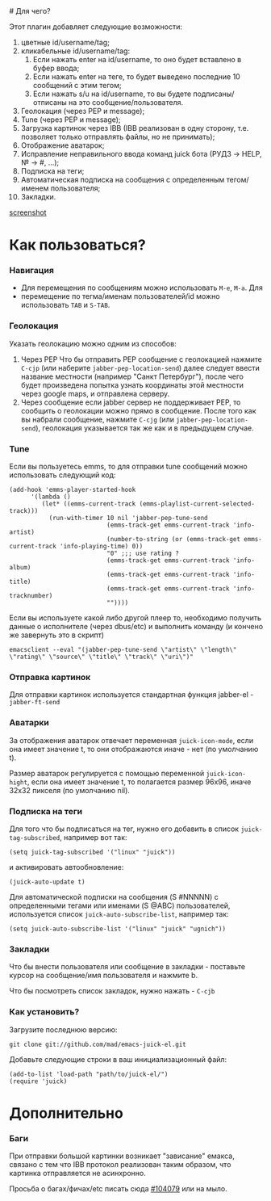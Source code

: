 <meta http-equiv="content-type" content="text/html; charset=utf-8" />
# Для чего?

Этот плагин добавляет следующие возможности:

1. цветные id/username/tag;
1. кликабельные id/username/tag:
    1. Если нажать enter на id/username, то оно будет вставлено в буфер ввода;
    1. Если нажать enter на теге, то будет выведено последние 10 сообщений с этим тегом;
    1. Если нажать s/u на id/username, то вы будете подписаны/отписаны на это сообщение/пользователя.
1. Геолокация (через PEP и message);
1. Tune (через PEP и message);
1. Загрузка картинок через IBB (IBB реализован в одну сторону, т.е. позволяет
только отправлять файлы, но не принимать);
1. Отображение аватарок;
1. Исправление неправильного ввода команд juick бота (РУДЗ -> HELP, № -> #, ...);
1. Подписка на теги;
1. Автоматическая подписка на сообщения с определенным тегом/именем пользователя;
1. Закладки.

[screenshot](http://img14.imageshack.us/img14/2484/juickwithavatar.jpg)

# Как пользоваться?

### Навигация

- Для перемещения по сообщениям можно использовать `M-e`, `M-a`.  Для
- перемещение по тегма/именам пользователей/id можно использовать `TAB` и `S-TAB`.

### Геолокация

Указать геолокацию можно одним из способов:

1. Через PEP
Что бы отправить PEP сообщение с геолокацией нажмите `C-cjp` (или
наберите `jabber-pep-location-send`)
далее следует ввести название местности (например "Санкт Петербург"), после
чего будет произведена попытка узнать координаты этой местности через google
maps, и отправлена серверу.
1. Через сообщение eсли jabber сервер не поддерживает PEP, то сообщить о
геолокации можно прямо в сообщение. После того как вы набрали сообщение,
нажмите `C-cjg` (или `jabber-pep-location-send`), геолокация указывается так
же как и в предыдущем случае.

### Tune

Если вы пользуетесь emms, то для отправки tune сообщений можно использовать следующий код:

    (add-hook 'emms-player-started-hook
          '(lambda ()
             (let* ((emms-current-track (emms-playlist-current-selected-track)))
               (run-with-timer 10 nil 'jabber-pep-tune-send
                               (emms-track-get emms-current-track 'info-artist)
                               (number-to-string (or (emms-track-get emms-current-track 'info-playing-time) 0))
                               "0" ;;; use rating ?
                               (emms-track-get emms-current-track 'info-album)
                               (emms-track-get emms-current-track 'info-title)
                               (emms-track-get emms-current-track 'info-tracknumber)
                               ""))))

Если вы используете какой либо другой плеер то, необходимо получить данные о
исполнителе (через dbus/etc) и выполнить команду (и кончено же завернуть это в
скрипт)


    emacsclient --eval "(jabber-pep-tune-send \"artist\" \"length\" \"rating\" \"source\" \"title\" \"track\" \"uri\")"

### Отправка картинок

Для отправки картинок используется стандартная функция jabber-el -
`jabber-ft-send`

### Аватарки

За отображения аватарок отвечает переменная `juick-icon-mode`, если она имеет
значение t, то они отображаются иначе - нет (по умолчанию t).

Размер аватарок регулируется с помощью переменной `juick-icon-hight`, если она
имеет значение t, то полагается размер 96x96, иначе  32x32 пикселя (по
умолчанию nil).

### Подписка на теги

Для того что бы подписаться на тег, нужно его добавить в список
`juick-tag-subscribed`, например вот так:

    (setq juick-tag-subscribed '("linux" "juick"))

и активировать автообновление:

    (juick-auto-update t)

Для автоматической подписки на сообщения (S #NNNNN) с определенными тегами или
именами (S @ABC) пользователей, используется список
`juick-auto-subscribe-list`, например так:

    (setq juick-auto-subscribe-list '("linux" "juick" "ugnich"))

### Закладки

Что бы внести пользователя или сообщение в закладки - поставьте курсор на
сообщение/имя пользователя и нажмите b.

Что бы посмотреть список закладок, нужно нажать - `C-cjb`

### Как установить?

Загрузите последнюю версию:

    git clone git://github.com/mad/emacs-juick-el.git

Добавьте следующие строки в ваш инициализационный файл:

    (add-to-list 'load-path "path/to/juick-el/")
    (require 'juick)

# Дополнительно

### Баги

При отправки большой картинки возникает "зависание" емакса, связано с тем что
IBB протокол реализован таким образом, что картинка отправляется не
асинхронно.

Просьба о багах/фичах/etc писать сюда [#104079](http://juick.com/mad/104079)
или на мыло.
